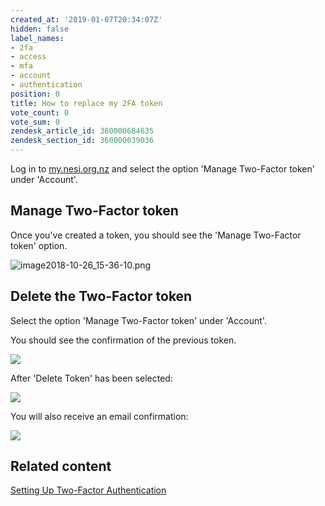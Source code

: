 ```yaml
---
created_at: '2019-01-07T20:34:07Z'
hidden: false
label_names:
- 2fa
- access
- mfa
- account
- authentication
position: 0
title: How to replace my 2FA token
vote_count: 0
vote_sum: 0
zendesk_article_id: 360000684635
zendesk_section_id: 360000039036
---
```


Log in to [my.nesi.org.nz](https://my.nesi.org.nz) and select the option
'Manage Two-Factor token' under 'Account'.

## Manage Two-Factor token

Once you've created a token, you should see the 'Manage Two-Factor
token' option.

![image2018-10-26\_15-36-10.png](../../includes/images/image2018-10-26_15-36-10.png)

## Delete the Two-Factor token

Select the option 'Manage Two-Factor token' under 'Account'.

You should see the confirmation of the previous token.

![](../../includes/images/mceclip0_13.png)

After 'Delete Token' has been selected:

![](../../includes/images/mceclip1_2.png)

You will also receive an email confirmation:

![](../../includes/images/mceclip3.png)

## Related content

[Setting Up Two-Factor
Authentication](https://support.nesi.org.nz/hc/en-gb/articles/360000203075-Setting-Up-Two-Factor-Authentication)
